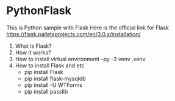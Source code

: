 # PythonFlask

This is Python sample with Flask
Here is the official link for Flask https://flask.palletsprojects.com/en/3.0.x/installation/

1. What is Flask?
2. How it works?
3. How to install virtual environment
    -py -3 venv .venv
4. How to install Flask and etc
    - pip install Flask
    - pip install flask-mysqldb
    - pip install -U WTForms
    - pip install passlib